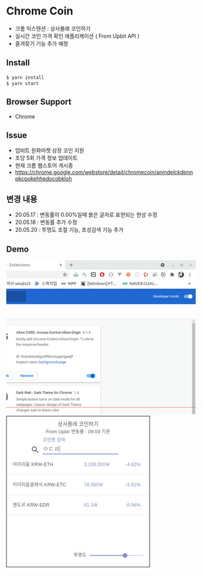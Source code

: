 # Chrome Coin
- 크롬 익스텐션 : 상사몰래 코인하기
- 실시간 코인 가격 확인 애플리케이션 ( From Upbit API )
- 즐겨찾기 기능 추가 예정

## Install
```
$ yarn install
$ yarn start
```

## Browser Support
- Chrome

## Issue
- 업비트 원화마켓 상장 코인 지원
- 초당 5회 가격 정보 업데이트
- 현재 크롬 웹스토어 게시중
- https://chrome.google.com/webstore/detail/chromecoin/anjndelckdpnnpkcpokehhedocobkloh

## 변경 내용
- 20.05.17 : 변동률이 0.00%일때 붉은 글자로 표현되는 현상 수정
- 20.05.18 : 변동률 추가 수정
- 20.05.20 : 투명도 조절 기능, 초성검색 기능 추가
## Demo
<img src ="./demo2.gif">

<img src ="./demo2.png">
